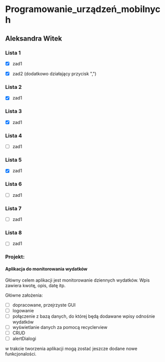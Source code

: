 # Programowanie_urządzeń_mobilnych

## Aleksandra Witek
 
### Lista 1
 
 - [x] zad1 <br />
 
 - [x] zad2 (dodatkowo działający przycisk ",") 

### Lista 2

- [x] zad1 

### Lista 3

- [x] zad1 

### Lista 4

- [ ] zad1

### Lista 5

- [x] zad1

### Lista 6

- [ ] zad1

### Lista 7

- [ ] zad1

### Lista 8

- [ ] zad1
 
 
### Projekt:

#### Aplikacja do monitorowania wydatków

Główny celem aplikacji jest monitorowanie dziennych wydatków.
Wpis zawiera kwotę, opis, datę itp.

Główne założenia:

- [ ] dopracowane, przejrzyste GUI
- [ ] logowanie 
- [ ] połączenie z bazą danych, do której będą dodawane wpisy odnośnie wydatków
- [ ] wyświetlanie danych za pomocą recyclerview
- [ ] CRUD
- [ ] alertDialogi

w trakcie tworzenia aplikacji mogą zostać jeszcze dodane nowe funkcjonalości. 
